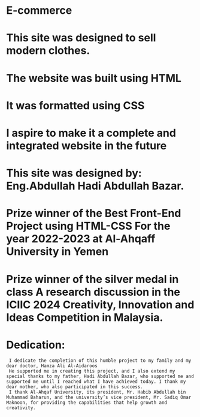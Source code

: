 # E-commerce




# This site was designed to sell modern clothes. 
# The website was built using HTML
# It was formatted using CSS

# I aspire to make it a complete and integrated website in the future

# This site was designed by: Eng.Abdullah Hadi Abdullah Bazar.

# Prize winner of the Best Front-End Project using HTML-CSS For the year 2022-2023 at Al-Ahqaff University in Yemen

# Prize winner of the silver medal in class A research discussion in the ICIIC 2024 Creativity, Innovation and Ideas Competition in Malaysia.

# Dedication:
     I dedicate the completion of this humble project to my family and my dear doctor, Hamza Ali Al-Aidaroos
     He supported me in creating this project, and I also extend my special thanks to my father, Hadi Abdullah Bazar, who supported me and supported me until I reached what I have achieved today. I thank my dear mother, who also participated in this success.
     I thank Al-Ahqaf University, its president, Mr. Habib Abdullah bin Muhammad Baharun, and the university’s vice president, Mr. Sadiq Omar Maknoon, for providing the capabilities that help growth and creativity.
